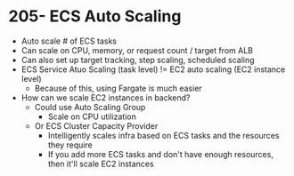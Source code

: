 # 205- ECS Auto Scaling
- Auto scale # of ECS tasks
- Can scale on CPU, memory, or request count / target from ALB
- Can also set up target tracking, step scaling, scheduled scaling
- ECS Service Atuo Scaling (task level) != EC2 auto scaling (EC2 instance level)
	- Because of this, using Fargate is much easier
- How can we scale EC2 instances in backend?
	- Could use Auto Scaling Group
		- Scale on CPU utilization
	- Or ECS Cluster Capacity Provider
		- Intelligently scales infra based on ECS tasks and the resources they require
		- If you add more ECS tasks and don't have enough resources, then it'll scale EC2 instances
